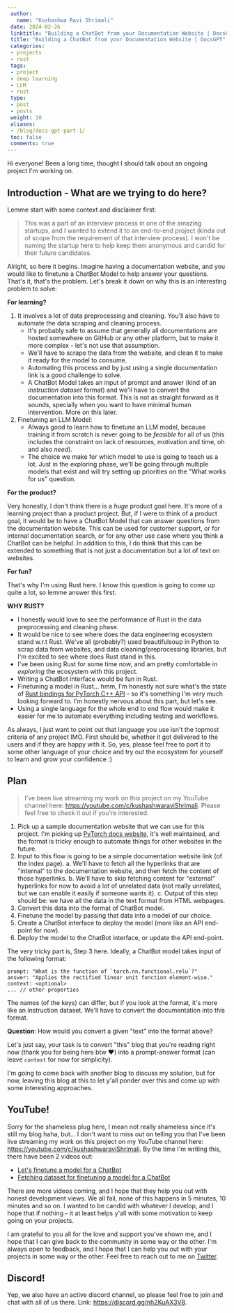 ```yaml
---
 author:
   name: "Kushashwa Ravi Shrimali"
 date: 2024-02-26
 linktitle: "Building a ChatBot from your Documentation Website | DocsGPT"
 title: "Building a ChatBot from your Documentation Website | DocsGPT"
 categories:
 - projects
 - rust
 tags:
 - project
 - deep learning
 - LLM
 - rust
 type:
 - post
 - posts
 weight: 10
 aliases:
 - /blog/docs-gpt-part-1/
 toc: false
 comments: true
---
```


Hi everyone! Been a long time, thought I should talk about an ongoing project I'm working on.

## Introduction - What are we trying to do here?

Lemme start with some context and disclaimer first:

> This was a part of an interview process in one of the amazing startups, and I wanted to extend it to an end-to-end project (kinda out of scope from the requirement of that interview process). I won't be naming the startup here to help keep them anonymous and candid for their future candidates.

Alright, so here it begins. Imagine having a documentation website, and you would like to finetune a ChatBot Model to help answer your questions. That's it, that's the problem. Let's break it down on why this is an interesting problem to solve:

**For learning?**

1. It involves a lot of data preprocessing and cleaning. You'll also have to automate the data scraping and cleaning process.
    - It's probably safe to assume that generally all documentations are hosted somewhere on GitHub or any other platform, but to make it more complex - let's not use that assumption.
    - We'll have to scrape the data from the website, and clean it to make it ready for the model to consume.
    - Automating this process and by just using a single documentation link is a good challenge to solve.
    - A ChatBot Model takes an input of prompt and answer (kind of an _instruction dataset_ format) and we'll have to convert the documentation into this format. This is not as straight forward as it sounds, specially when you want to have minimal human intervention. More on this later.
2. Finetuning an LLM Model:
    - Always good to learn how to finetune an LLM model, because training it from scratch is never going to be _feasible_ for all of us (this includes the constraint on lack of resources, motivation and time, oh and also _need_).
    - The choice we make for which model to use is going to teach us a lot. Just in the exploring phase, we'll be going through multiple models that exist and will try setting up priorities on the "What works for us" question.

**For the product?**

Very honestly, I don't think there is a _huge_ product goal here. It's more of a learning project than a product project. But, if I were to think of a product goal, it would be to have a ChatBot Model that can answer questions from the documentation website. This can be used for customer support, or for internal documentation search, or for any other use case where you think a ChatBot can be helpful. In addition to this, I do think that this can be extended to something that is not just a documentation but a lot of text on websites.

**For fun?**

That's why I'm using Rust here. I know this question is going to come up quite a lot, so lemme answer this first.

**WHY RUST?**

- I honestly would love to see the performance of Rust in the data preprocessing and cleaning phase.
- It would be nice to see where does the data engineering ecosystem stand w.r.t Rust. We've all (probably?) used beautifulsoup in Python to scrap data from websites, and data cleaning/preprocessing libraries, but I'm excited to see where does Rust stand in this.
- I've been using Rust for some time now, and am pretty comfortable in _exploring_ the ecosystem with this project.
- Writing a ChatBot interface would be fun in Rust.
- Finetuning a model in Rust... hmm, I'm honestly not sure what's the state of [Rust bindings for PyTorch C++ API](https://github.com/LaurentMazare/tch-rs) - so it's something I'm very much looking forward to. I'm honestly nervous about this part, but let's see.
- Using a single language for the whole end to end flow would make it easier for me to automate everything including testing and workflows.

As always, I just want to point out that language you use isn't the topmost criteria of any project IMO. First should be, whether it got delivered to the users and if they are happy with it. So, yes, please feel free to port it to some other language of your choice and try out the ecosystem for yourself to learn and grow your confidence :)

## Plan

> I've been live streaming my work on this project on my YouTube channel here: https://youtube.com/c/kushashwaraviShrimali. Please feel free to check it out if you're interested.

1. Pick up a sample documentation website that we can use for this project. I'm picking up [PyTorch docs website](https://pytorch.org/docs/stable/index.html), it's well maintained, and the format is tricky enough to automate things for other websites in the future.
2. Input to this flow is going to be a simple documentation website link (of the index page).
    a. We'll have to fetch all the hyperlinks that are "internal" to the documentation website, and then fetch the content of those hyperlinks.
    b. We'll have to skip fetching content for "external" hyperlinks for now to avoid a lot of unrelated data (not really unrelated, but we can enable it easily if someone wants it).
    c. Output of this step should be: we have all the data in the text format from HTML webpages.
3. Convert this data into the format of ChatBot model.
4. Finetune the model by passing that data into a model of our choice.
5. Create a ChatBot interface to deploy the model (more like an API end-point for now).
6. Deploy the model to the ChatBot interface, or update the API end-point.

The very tricky part is, Step 3 here. Ideally, a ChatBot model takes input of the following format:

```
prompt: "What is the function of `torch.nn.functional.relu`?"
answer: "Applies the rectified linear unit function element-wise."
context: <optional>
... // other properties
```

The names (of the keys) can differ, but if you look at the format, it's more like an instruction dataset. We'll have to convert the documentation into this format.

**Question**: How would you convert a given "text" into the format above?

Let's just say, your task is to convert "this" blog that you're reading right now (thank you for being here btw ❤️) into a prompt-answer format (can leave `context` for now for simplicity).

I'm going to come back with another blog to discuss my solution, but for now, leaving this blog at this to let y'all ponder over this and come up with some interesting approaches.

## YouTube!

Sorry for the shameless plug here, I mean not really shameless since it's still my blog haha, but... I don't want to miss out on telling you that I've been live streaming my work on this project on my YouTube channel here: https://youtube.com/c/kushashwaraviShrimali. By the time I'm writing this, there have been 2 videos out:

- [Let's finetune a model for a ChatBot](https://www.youtube.com/watch?v=-3Cy-IxvvdA)
- [Fetching dataset for finetuning a model for a ChatBot](https://www.youtube.com/watch?v=Dm7Dz_-yZss)

There are more videos coming, and I hope that they help you out with honest development views. We all fail, none of this happens in 5 minutes, 10 minutes and so on. I wanted to be candid with whatever I develop, and I hope that if nothing - it at least helps y'all with some motivation to keep going on your projects.

I am grateful to you all for the love and support you've shown me, and I hope that I can give back to the community in some way or the other. I'm always open to feedback, and I hope that I can help you out with your projects in some way or the other. Feel free to reach out to me on [Twitter](https://twitter.com/kushashwa).

## Discord!

Yep, we also have an active discord channel, so please feel free to join and chat with all of us there. Link: https://discord.gg/nh2KuAX3V8.
